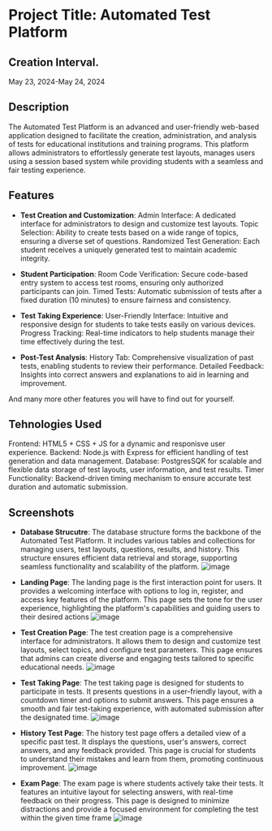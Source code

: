 # Project Title: Automated Test Platform 

## Creation Interval.
May 23, 2024-May 24, 2024

## Description
The Automated Test Platform is an advanced and user-friendly web-based application designed to facilitate the creation, administration, and analysis of tests for educational institutions and 
training programs. This platform allows administrators to effortlessly generate test layouts, manages users using a session based system while providing students with a seamless and fair testing experience.

## Features

- **Test Creation and Customization**:
Admin Interface: A dedicated interface for administrators to design and customize test layouts.
Topic Selection: Ability to create tests based on a wide range of topics, ensuring a diverse set of questions.
Randomized Test Generation: Each student receives a uniquely generated test to maintain academic integrity.

- **Student Participation**:
Room Code Verification: Secure code-based entry system to access test rooms, ensuring only authorized participants can join.
Timed Tests: Automatic submission of tests after a fixed duration (10 minutes) to ensure fairness and consistency.

- **Test Taking Experience**: 
User-Friendly Interface: Intuitive and responsive design for students to take tests easily on various devices.
Progress Tracking: Real-time indicators to help students manage their time effectively during the test.

- **Post-Test Analysis**:
History Tab: Comprehensive visualization of past tests, enabling students to review their performance.
Detailed Feedback: Insights into correct answers and explanations to aid in learning and improvement.

And many more other features you will have to find out for yourself.

## Tehnologies Used
Frontend: HTML5 + CSS + JS for a dynamic and responisve user experience.
Backend: Node.js with Express for efficient handling of test generation and data management.
Database: PostgresSQK for scalable and flexible data storage of test layouts, user information, and test results.
Timer Functionality: Backend-driven timing mechanism to ensure accurate test duration and automatic submission.

## Screenshots

- **Database Strucutre**:
The database structure forms the backbone of the Automated Test Platform. It includes various tables and collections for managing users, test layouts, questions, results, and history. This structure ensures efficient data retrieval and storage, supporting seamless functionality and scalability of the platform.
![image](https://github.com/NovioAlexandruRosca/Test-Platform/assets/113398639/ba801428-4d7c-4619-b4c1-6318d29c9978)

- **Landing Page**:
The landing page is the first interaction point for users. It provides a welcoming interface with options to log in, register, and access key features of the platform. This page sets the tone for the user experience, highlighting the platform's capabilities and guiding users to their desired actions
![image](https://github.com/NovioAlexandruRosca/Test-Platform/assets/113398639/df9937cc-34fc-4ebb-9abf-15a769d20dea)

- **Test Creation Page**:
The test creation page is a comprehensive interface for administrators. It allows them to design and customize test layouts, select topics, and configure test parameters. This page ensures that admins can create diverse and engaging tests tailored to specific educational needs.
![image](https://github.com/NovioAlexandruRosca/Test-Platform/assets/113398639/9819dacd-fa97-4b79-849a-9556552baff8)

- **Test Taking Page**:
The test taking page is designed for students to participate in tests. It presents questions in a user-friendly layout, with a countdown timer and options to submit answers. This page ensures a smooth and fair test-taking experience, with automated submission after the designated time.
![image](https://github.com/NovioAlexandruRosca/Test-Platform/assets/113398639/3ea5a895-3f12-4cf7-a68e-80795adbdab0)

- **History Test Page**:
The history test page offers a detailed view of a specific past test. It displays the questions, user's answers, correct answers, and any feedback provided. This page is crucial for students to understand their mistakes and learn from them, promoting continuous improvement.
![image](https://github.com/NovioAlexandruRosca/Test-Platform/assets/113398639/a400388c-d82c-49d2-af1c-e604dbd48680)

- **Exam Page**:
The exam page is where students actively take their tests. It features an intuitive layout for selecting answers, with real-time feedback on their progress. This page is designed to minimize distractions and provide a focused environment for completing the test within the given time frame
![image](https://github.com/NovioAlexandruRosca/Test-Platform/assets/113398639/5a203022-dddb-48a9-ba41-33d656085477)

